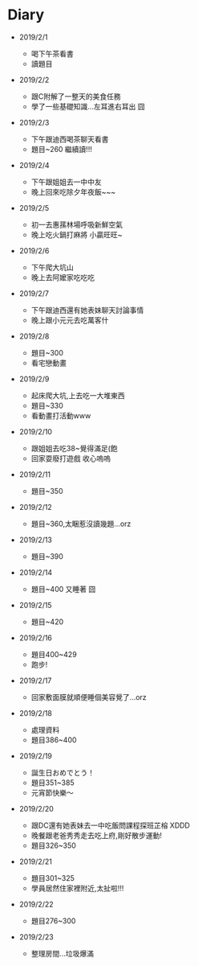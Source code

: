 # Diary

* 2019/2/1
  * 喝下午茶看書
  * 讀題目
  
* 2019/2/2
  * 跟C附解了一整天的美食任務
  * 學了一些基礎知識...左耳進右耳出 囧
  
* 2019/2/3
  * 下午跟迪西喝茶聊天看書
  * 題目~260 繼續讀!!!
  
* 2019/2/4
  * 下午跟姐姐去一中中友
  * 晚上回來吃除夕年夜飯~~~
    
* 2019/2/5
  * 初一去惠蓀林場呼吸新鮮空氣
  * 晚上吃火鍋打麻將 小贏旺旺~
  
* 2019/2/6
  * 下午爬大坑山
  * 晚上去阿嬤家吃吃吃
  
* 2019/2/7
  * 下午跟迪西還有她表妹聊天討論事情
  * 晚上跟小元元去吃萬客什
  
* 2019/2/8
  * 題目~300 
  * 看宅戀動畫
  
* 2019/2/9
  * 起床爬大坑,上去吃一大堆東西
  * 題目~330
  * 看動畫打活動www
  
* 2019/2/10
  * 跟姐姐去吃38~覺得滿足(飽
  * 回家耍廢打遊戲 收心嗚嗚
  
* 2019/2/11
  * 題目~350
  
* 2019/2/12
  * 題目~360,太睏惹沒讀幾題...orz
  
* 2019/2/13
  * 題目~390
  
* 2019/2/14
  * 題目~400 又睡著 囧

* 2019/2/15
  * 題目~420
  
* 2019/2/16
  * 題目400~429
  * 跑步!
  
* 2019/2/17
  * 回家敷面膜就順便睡個美容覺了...orz
 
* 2019/2/18
  * 處理資料
  * 題目386~400
  
* 2019/2/19
  * 誕生日おめでとう！ 
  * 題目351~385
  * 元宵節快樂～
  
* 2019/2/20
  * 跟DC還有她表妹去一中吃飯問課程探班芷榕 XDDD
  * 晚餐跟老爸秀秀走去吃上府,剛好散步運動!
  * 題目326~350

* 2019/2/21
  * 題目301~325
  * 學員居然住家裡附近,太扯啦!!!
  
* 2019/2/22
  * 題目276~300
  
* 2019/2/23
  * 整理房間...垃圾爆滿